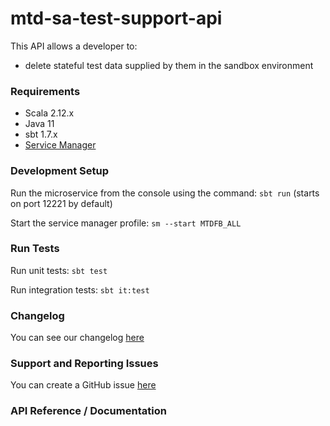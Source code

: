 
# mtd-sa-test-support-api

This API allows a developer to:
- delete stateful test data supplied by them in the sandbox environment

### Requirements 

- Scala 2.12.x
- Java 11
- sbt 1.7.x
- [Service Manager](https://github.com/hmrc/service-manager)

### Development Setup

Run the microservice from the console using the command: `sbt run` (starts on port 12221 by default)

Start the service manager profile: `sm --start MTDFB_ALL`

### Run Tests

Run unit tests: `sbt test`

Run integration tests: `sbt it:test`

### Changelog

You can see our changelog [here](https://github.com/hmrc/income-tax-mtd-changelog)

### Support and Reporting Issues

You can create a GitHub issue [here](https://github.com/hmrc/income-tax-mtd-changelog/issues)

### API Reference / Documentation
Available on the [HMRC Developer Hub](https://developer.staging.tax.service.gov.uk/api-documentation/docs/api/service/mtd-sa-test-support-api/1.0)

### License

This code is open source software licensed under the [Apache 2.0 License]("http://www.apache.org/licenses/LICENSE-2.0.html").
